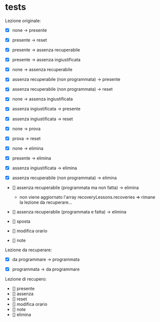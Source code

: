 # tests

Lezione originale:

- [x] none -> presente
- [x] presente -> reset
- [x] presente -> assenza recuperabile
- [x] presente -> assenza ingiustificata

- [x] none -> assenza recuperabile
- [x] assenza recuperabile (non programmata) -> presente
- [x] assenza recuperabile (non programmata) -> reset
- [x] none -> assenza ingiustificata
- [x] assenza ingiustificata -> presente
- [x] assenza ingiustificata -> reset

- [x] none -> prova
- [x] prova -> reset

- [x] none -> elimina
- [x] presente -> elimina
- [x] assenza ingiustificata -> elimina
- [x] assenza recuperabile (non programmata) -> elimina
- [] assenza recuperabile (programmata ma non fatta) -> elimina
    - non viene aggiornato l'array recoveryLessons.recoveries => rimane la lezione da recuperare...
- [] assenza recuperabile (programmata e fatta) -> elimina

- [] sposta
- [] modifica orario
- [] note


Lezione da recuperare:

- [x] da programmare -> programmata
- [x] programmata -> da programmare


Lezione di recupero:

- [] presente
- [] assenza
- [] reset
- [] modifica orario
- [] note
- [] elimina